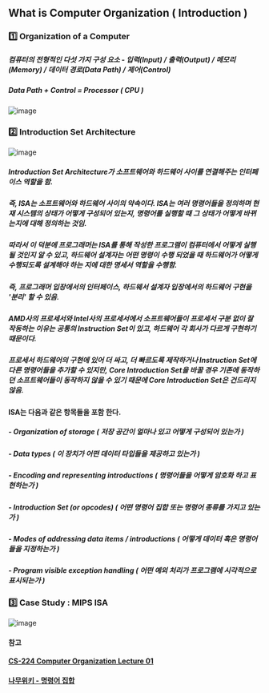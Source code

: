 ## What is Computer Organization ( Introduction )

### :one: Organization of a Computer

##### 컴퓨터의 전형적인 다섯 가지 구성 요소 - 입력(Input) / 출력(Output) / 메모리(Memory) / 데이터 경로(Data Path) / 제어(Control)
##### Data Path + Control = Processor ( CPU )

![image](https://user-images.githubusercontent.com/52204522/120496989-013d4e00-c3f9-11eb-8d12-0cd4daed2c6a.png)

### :two: Introduction Set Architecture

![image](https://user-images.githubusercontent.com/52204522/120498999-a9074b80-c3fa-11eb-8609-760a39895d3e.png)

##### Introduction Set Architecture가 소프트웨어와 하드웨어 사이를 연결해주는 인터페이스 역할을 함.

##### 즉, ISA는 소프트웨어와 하드웨어 사이의 약속이다. ISA는 여러 명령어들을 정의하며 현재 시스템의 상태가 어떻게 구성되어 있는지, 명령어를 실행할 때 그 상태가 어떻게 바뀌는지에 대해 정의하는 것임.
##### 따라서 이 덕분에 프로그래머는 ISA를 통해 작성한 프로그램이 컴퓨터에서 어떻게 실행될 것인지 알 수 있고, 하드웨어 설계자는 어떤 명령이 수행 되었을 때 하드웨어가 어떻게 수행되도록 설계해야 하는 지에 대한 명세서 역할을 수행함.
##### 즉, 프로그래머 입장에서의 인터페이스, 하드웨서 설계자 입장에서의 하드웨어 구현을 '분리' 할 수 있음.

##### AMD사의 프로세서와 Intel사의 프로세서에서 소프트웨어들이 프로세서 구분 없이 잘 작동하는 이유는 공통의 Instruction Set이 있고, 하드웨어 각 회사가 다르게 구현하기 때문이다.
##### 프로세서 하드웨어의 구현에 있어 더 싸고, 더 빠르도록 제작하거나 Instruction Set에 다른 명령어들을 추가할 수 있지만, Core Introduction Set을 바꿀 경우 기존에 동작하던 소프트웨어들이 동작하지 않을 수 있기 때문에 Core Introduction Set은 건드리지 않음.

#### ISA는 다음과 같은 항목들을 포함 한다.
##### - Organization of storage ( 저장 공간이 얼마나 있고 어떻게 구성되어 있는가 )
##### - Data types ( 이 장치가 어떤 데이터 타입들을 제공하고 있는가 )
##### - Encoding and representing introductions ( 명령어들을 어떻게 암호화 하고 표현하는가 )
##### - Introduction Set (or opcodes) ( 어떤 명령어 집합 또는 명령어 종류를 가지고 있는가 )
##### - Modes of addressing data items / introductions ( 어떻게 데이터 혹은 명령어들을 지정하는가 )
##### - Program visible exception handling ( 어떤 예외 처리가 프로그램에 시각적으로 표시되는가 )

### :three: Case Study : MIPS ISA

![image](https://user-images.githubusercontent.com/52204522/120517102-0905ee00-c40b-11eb-97b9-395cea48c69b.png)

#### 참고

#### [CS-224 Computer Organization Lecture 01](https://www.youtube.com/watch?v=CDO28Esqmcg)
#### [나무위키 - 명령어 집합](https://namu.wiki/w/%EB%AA%85%EB%A0%B9%EC%96%B4%20%EC%A7%91%ED%95%A9)


